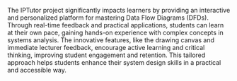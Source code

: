 The IPTutor project significantly impacts learners by providing an interactive and personalized platform for mastering Data Flow Diagrams (DFDs). Through real-time feedback and practical applications, students can learn at their own pace, gaining hands-on experience with complex concepts in systems analysis. The innovative features, like the drawing canvas and immediate lecturer feedback, encourage active learning and critical thinking, improving student engagement and retention. This tailored approach helps students enhance their system design skills in a practical and accessible way.

